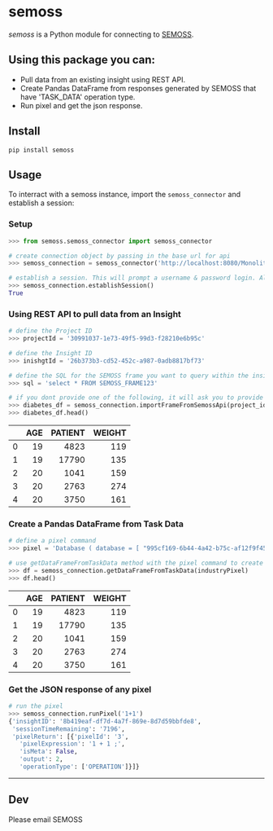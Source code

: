 # **semoss**

*semoss* is a Python module for connecting to [SEMOSS](https://semoss.org/).

## Using this package you can:

 - Pull data from an existing insight using REST API.
 - Create Pandas DataFrame from responses generated by SEMOSS that have 'TASK_DATA' operation type.
 - Run pixel and get the json response.

## **Install**

    pip install semoss


## **Usage**

To interract with a semoss instance, import the `semoss_connector` and establish a session:


### Setup
```python
>>> from semoss.semoss_connector import semoss_connector

# create connection object by passing in the base url for api
>>> semoss_connection = semoss_connector('http://localhost:8080/Monolith')

# establish a session. This will prompt a username & password login. Alternatively, you can set 'SEMOSS_USERNAME' and 'SEMOSS_PASSWORD' in environement variables. 
>>> semoss_connection.establishSession() 
True
```

### Using REST API to pull data from an Insight
```python
# define the Project ID
>>> projectId = '30991037-1e73-49f5-99d3-f28210e6b95c'

# define the Insight ID
>>> inishgtId = '26b373b3-cd52-452c-a987-0adb8817bf73'

# define the SQL for the SEMOSS frame you want to query within the insight
>>> sql = 'select * FROM SEMOSS_FRAME123'

# if you dont provide one of the following, it will ask you to provide it via prompt
>>> diabetes_df = semoss_connection.importFrameFromSemossApi(project_id = projectId, insight_id = inishgtId, sql = sql)
>>> diabetes_df.head()
```
|    |   AGE |   PATIENT |   WEIGHT |
|---:|------:|----------:|---------:|
|  0 |    19 |      4823 |      119 |
|  1 |    19 |     17790 |      135 |
|  2 |    20 |      1041 |      159 |
|  3 |    20 |      2763 |      274 |
|  4 |    20 |      3750 |      161 |

### Create a Pandas DataFrame from Task Data

```python
# define a pixel command
>>> pixel = 'Database ( database = [ "995cf169-6b44-4a42-b75c-af12f9f45c36" ] ) | Select ( DIABETES__AGE , DIABETES__PATIENT , DIABETES__WEIGHT ) .as ( [ AGE , PATIENT , WEIGHT ] ) | Distinct ( false ) | Collect(-1)'

# use getDataFrameFromTaskData method with the pixel command to create a Pandas DataFrame
>>> df = semoss_connection.getDataFrameFromTaskData(industryPixel)
>>> df.head()
```
|    |   AGE |   PATIENT |   WEIGHT |
|---:|------:|----------:|---------:|
|  0 |    19 |      4823 |      119 |
|  1 |    19 |     17790 |      135 |
|  2 |    20 |      1041 |      159 |
|  3 |    20 |      2763 |      274 |
|  4 |    20 |      3750 |      161 |

### Get the JSON response of any pixel
```python
# run the pixel
>>> semoss_connection.runPixel('1+1')
{'insightID': '8b419eaf-df7d-4a7f-869e-8d7d59bbfde8',
 'sessionTimeRemaining': '7196',
 'pixelReturn': [{'pixelId': '3',
   'pixelExpression': '1 + 1 ;',
   'isMeta': False,
   'output': 2,
   'operationType': ['OPERATION']}]}
```

---
## Dev
Please email SEMOSS